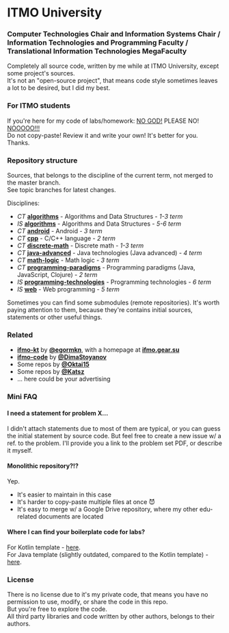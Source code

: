 # ITMO University
### Computer Technologies Chair and Information Systems Chair / Information Technologies and Programming Faculty / Translational Information Technologies MegaFaculty

Completely all source code, written by me while at ITMO University, except some project's sources.  
It's not an "open-source project", that means code style sometimes leaves a lot to be desired, but I did my best.

### For ITMO students

If you're here for my code of labs/homework: [NO GOD!](https://youtu.be/umDr0mPuyQc) PLEASE NO! [NOOOOO!!!](https://youtu.be/Eal4fep7pK4)  
Do not copy-paste! Review it and write your own! It's better for you.  
Thanks.

### Repository structure

Sources, that belongs to the discipline of the current term, not merged to the master branch.  
See topic branches for latest changes.

Disciplines:
* *CT* **[algorithms](algorithms/ct)** - Algorithms and Data Structures - *1-3 term*
* *IS* **[algorithms](algorithms/is)** - Algorithms and Data Structures - *5-6 term*
* *CT* **[android](android/)** - Android - *3 term*
* *CT* **[cpp](cpp/)** - C/C++ language - *2 term*
* *CT* **[discrete-math](discrete-math/)** - Discrete math - *1-3 term*
* *CT* **[java-advanced](java-advanced/)** - Java technologies (Java advanced) - *4 term*
* *CT* **[math-logic](math-logic/)** - Math logic - *3 term*
* *CT* **[programming-paradigms](programming-paradigms/)** - Programming paradigms (Java, JavaScript, Clojure) - *2 term*
* *IS* **[programming-technologies](programming-technologies/)** - Programming technologies - *6 term*
* *IS* **[web](web/)** - Web programming - *5 term*

Sometimes you can find some submodules (remote repositories). It's worth paying attention to them, because they're contains initial sources, statements or other useful things.

### Related

* **[ifmo-kt](https://github.com/egormkn/ifmo-kt)** by **[@egormkn](https://github.com/egormkn)**, with a homepage at **[ifmo.gear.su](http://ifmo.gear.su/)**
* **[ifmo-code](https://github.com/DimaStoyanov/Ifmo-code)** by **[@DimaStoyanov](https://github.com/DimaStoyanov)**
* Some repos by **[@Oktai15](https://github.com/Oktai15)**
* Some repos by **[@Katsz](https://github.com/Katsz)**
* ... here could be your advertising

### Mini FAQ

#### I need a statement for problem X...
I didn't attach statements due to most of them are typical, or you can guess the initial statement by source code.
But feel free to create a new issue w/ a ref. to the problem. I'll provide you a link to the problem set PDF, or describe it myself.

#### Monolithic repository?!?
Yep.
* It's easier to maintain in this case
* It's harder to copy-paste multiple files at once 😈
* It's easy to merge w/ a Google Drive repository, where my other edu-related documents are located

#### Where I can find your boilerplate code for labs?
For Kotlin template - [here](https://gist.github.com/narimansafiulin/ff7e8cd7ededa9ad77c8ed28dbb3bb15).  
For Java template (slightly outdated, compared to the Kotlin template) - [here](https://gist.github.com/narimansafiulin/113d9b9d60e6678eb8602774f20070e6).

### License

There is no license due to it's my private code, that means you have no permission to use, modify, or share the code in this repo.  
But you're free to explore the code.  
All third party libraries and code written by other authors, belongs to their authors.
